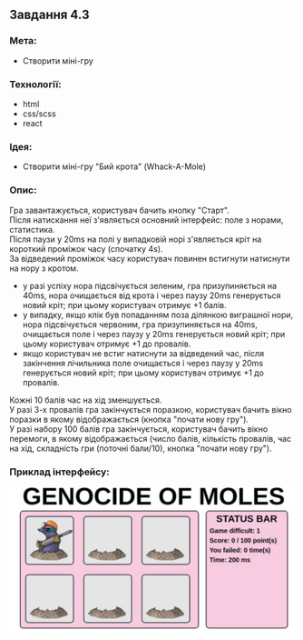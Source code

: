 ## Завдання 4.3

### Мета:

- Створити міні-гру


### Технології:

- html
- css/scss
- react


### Ідея:

- Створити міні-гру "Бий крота" (Whack-A-Mole)


### Опис:

Гра завантажується, користувач бачить кнопку "Старт".  
Після натискання неї з'являється основний інтерфейс: поле з норами, статистика.  
Після паузи у 20ms на полі у випадковій норі з'являється кріт на короткий проміжок часу (спочатку 4s).  
За відведений проміжок часу користувач повинен встигнути натиснути на нору з кротом.  
- у разі успіху нора підсвічується зеленим, гра призупиняється на 40ms, нора очищається від крота і через паузу 20ms генерується новий кріт;
  при цьому користувач отримує +1 балів.
- у випадку, якщо клік був попаданням поза ділянкою виграшної нори, нора підсвічується червоним, гра призупиняється на 40ms, очищається поле і через паузу у 20ms генерується новий кріт;
  при цьому користувач отримує +1 до провалів.
- якщо користувач не встиг натиснути за відведений час, після закінчення лічильника поле очищається і через паузу у 20ms генерується новий кріт; при цьому користувач отримує +1 до провалів.

Кожні 10 балів час на хід зменшується.  
У разі 3-х провалів гра закінчується поразкою, користувач бачить вікно поразки в якому відображається (кнопка "почати нову гру").  
У разі набору 100 балів гра закінчується, користувач бачить вікно перемоги, в якому відображається (число балів, кількість провалів, час на хід, складність гри (поточні бали/10), кнопка "почати нову гру").  


### Приклад інтерфейсу:

![Бий крота](./4-3-react/example.webp)
